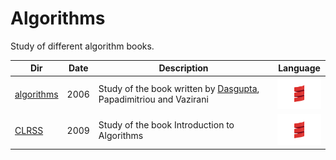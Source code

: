 # Algorithms


Study of different algorithm books.

|          Dir             | Date |  Description | Language |
|--------------------------|------|--------------|-------------|
| [algorithms](algorithms) | 2006 | Study of the book written by [Dasgupta](http://cseweb.ucsd.edu/~dasgupta/book/index.html), Papadimitriou and Vazirani | <img src="images/Scala_logo.png" width=72px height=50px><img> |
| [CLRSS](CLRSS)           | 2009 | Study of the book Introduction to Algorithms | <img src="images/Scala_logo.png" width=72px height=50px><img> |



